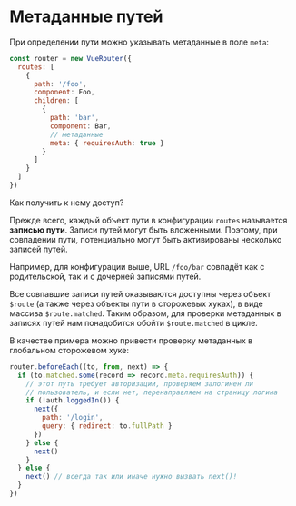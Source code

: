 # Метаданные путей

При определении пути можно указывать метаданные в поле `meta`:

``` js
const router = new VueRouter({
  routes: [
    {
      path: '/foo',
      component: Foo,
      children: [
        {
          path: 'bar',
          component: Bar,
          // метаданные
          meta: { requiresAuth: true }
        }
      ]
    }
  ]
})
```

Как получить к нему доступ?

Прежде всего, каждый объект пути в конфигурации `routes` называется **записью пути**. Записи путей могут быть вложенными. Поэтому, при совпадении пути, потенциально могут быть активированы несколько записей путей.

Например, для конфигурации выше, URL `/foo/bar` совпадёт как с родительской, так и с дочерней записями путей.

Все совпавшие записи путей оказываются доступны через объект `$route` (а также через объекты пути в сторожевых хуках), в виде массива `$route.matched`. Таким образом, для проверки метаданных в записях путей нам понадобится обойти `$route.matched` в цикле.

В качестве примера можно привести проверку метаданных в глобальном сторожевом хуке:

``` js
router.beforeEach((to, from, next) => {
  if (to.matched.some(record => record.meta.requiresAuth)) {
    // этот путь требует авторизации, проверяем залогинен ли
    // пользователь, и если нет, перенаправляем на страницу логина
    if (!auth.loggedIn()) {
      next({
        path: '/login',
        query: { redirect: to.fullPath }
      })
    } else {
      next()
    }
  } else {
    next() // всегда так или иначе нужно вызвать next()!
  }
})
```

